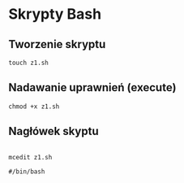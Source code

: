 # Skrypty Bash
## Tworzenie skryptu

~~~
touch z1.sh

~~~

## Nadawanie uprawnień (execute)

~~~
chmod +x z1.sh
~~~

## Nagłówek skyptu

~~~

mcedit z1.sh
~~~
~~~
#/bin/bash
~~~
